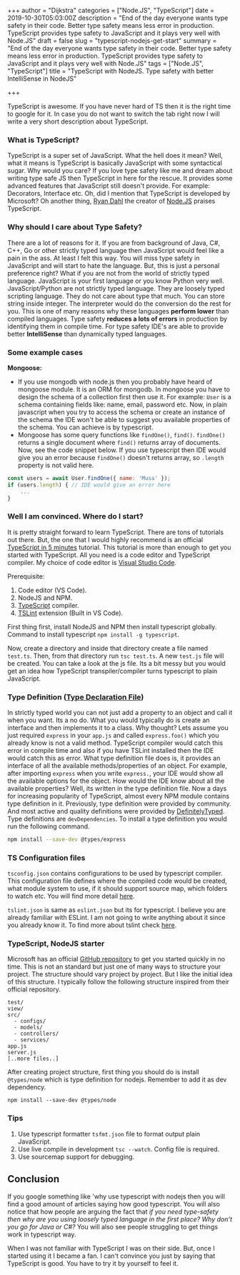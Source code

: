 +++
author = "Dijkstra"
categories = ["Node.JS", "TypeScript"]
date = 2019-10-30T05:03:00Z
description = "End of the day everyone wants type safety in their code. Better type safety means less error in production. TypeScript provides type safety to JavaScript and it plays very well with Node.JS"
draft = false
slug = "typescript-nodejs-get-start"
summary = "End of the day everyone wants type safety in their code. Better type safety means less error in production. TypeScript provides type safety to JavaScript and it plays very well with Node.JS"
tags = ["Node.JS", "TypeScript"]
title = "TypeScript with NodeJS. Type safety with better IntelliSense in NodeJS"

+++


TypeScript is awesome. If you have never hard of TS then it is the right time to google for it. In case you do not want to switch the tab right now I will write a very short description about TypeScript.

### What is TypeScript?

TypeScript is a super set of JavaScript. What the hell does it mean? Well, what it means is TypeScript is basically JavaScript with some syntactical sugar. Why would you care? If you love type safety like me and dream about writing type safe JS then TypeScript in here for the rescue. It provides some advanced features that JavaScript still doesn't provide. For example: Decorators, Interface etc. Oh, did I mention that TypeScript is developed by Microsoft? Oh another thing, [Ryan Dahl](https://en.wikipedia.org/wiki/Ryan_Dahl) the creator of [Node.JS](https://nodejs.org/en/) praises TypeScript.

### Why should I care about Type Safety?

There are a lot of reasons for it. If you are from background of Java, C#, C++, Go or other strictly typed language then JavaScript would feel like a pain in the ass. At least I felt this way. You will miss type safety in JavaScript and will start to hate the language. But, this is just a personal preference right? What if you are not from the world of strictly typed language. JavaScript is your first language or you know Python very well. JavaScript/Python are not strictly typed language. They are loosely typed scripting language. They do not care about type that much. You can store string inside integer. The interpreter would do the conversion do the rest for you. This is one of many reasons why these languages **perform lower** than compiled languages. Type safety **reduces a lots of errors** in production by identifying them in compile time. For type safety IDE's are able to provide better **IntelliSense** than dynamically typed languages.

### Some example cases

**Mongoose:**

* If you use mongodb with node.js then you probably have heard of mongoose module. It is an ORM for mongodb. In mongoose you have to design the schema of a collection first then use it. For example: `User` is a schema containing fields like: name, email, password etc. Now, in plain javascript when you try to access the schema or create an instance of the schema the IDE won't be able to suggest you available properties of the schema. You can achieve is by typescript.
* Mongoose has some query functions like `findOne()`, `find()`. `findOne()` returns a single document where `find()` returns array of documents. Now, see the code snippet below. If you use typescript then IDE would give you an error because `findOne()` doesn't returns array, so `.length` property is not valid here.

```javascript
const users = await User.findOne({ name: 'Musa' });
if (users.length) { // IDE would give an error here
	...
}
```

### Well I am convinced. Where do I start?

It is pretty straight forward to learn TypeScript. There are tons of tutorials out there. But, the one that I would highly recommend is an official [TypeScript in 5 minutes](http://bit.ly/2oqXSri) tutorial. This tutorial is more than enough to get you started with TypeScript. All you need is a code editor and TypeScript compiler. My choice of code editor is [Visual Studio Code](https://code.visualstudio.com/).

Prerequisite:

1. Code editor (VS Code).
2. NodeJS and NPM.
3. [TypeScript](https://www.npmjs.com/package/tslint) compiler.
4. [TSLint](https://www.npmjs.com/package/tslint) extension (Built in VS Code).

First thing first, install NodeJS and NPM then install typescript globally. Command to install typescript `npm install -g typescript`.

Now, create a directory and inside that directory create a file named `test.ts`. Then, from that directory run `tsc test.ts`. A new `test.js` file will be created. You can take a look at the js file. Its a bit messy but you would get an idea how TypeScript transpiler/compiler turns typescript to plain JavaScript.

### Type Definition ([Type Declaration File](https://www.typescriptlang.org/docs/handbook/declaration-files/introduction.html))

In strictly typed world you can not just add a property to an object and call it when you want. Its a no do. What you would typically do is create an interface and then implements it to a class. Why thought? Lets assume you just required `express` in your `app.js` and called `express.foo()` which you already know is not a valid method. TypeScript compiler would catch this error in compile time and also if you have TSLint installed then the IDE would catch this as error. What type definition file does is, it provides an interface of all the available methods/properties of an object. For example, after importing `express` when you write `express.`, your IDE would show all the available options for the object. How would the IDE know about all the available properties? Well, its written in the type definition file. Now a days for increasing popularity of TypeScript, almost every NPM module contains type definition in it. Previously, type definition were provided by community. And most active and quality definitions were provided by [DefinitelyTyped](http://definitelytyped.org/). Type definitions are `devDependencies`. To install a type definition you would run the following command.

```bash
npm install --save-dev @types/express
```

### TS Configuration files

`tsconfig.json` contains configurations to be used by typescript compiler. This configuration file defines where the compiled code would be created, what module system to use, if it should support source map, which folders to watch etc. You will find more detail [here](https://www.typescriptlang.org/docs/handbook/tsconfig-json.html).

`tslint.json` is same as `eslint.json` but its for typescript. I believe you are already familiar with ESLint. I am not going to write anything about it since you already know it. To find more about tslint check [here](https://www.npmjs.com/package/tslint).

### TypeScript, NodeJS starter

Microsoft has an official [GitHub repository](https://github.com/microsoft/TypeScript-Node-Starter) to get you started quickly in no time. This is not an standard but just one of many ways to structure your project. The structure should vary project by project. But I like the initial idea of this structure. I typically follow the following structure inspired from their official repository.

```text
test/
view/
src/
  - configs/
  - models/
  - controllers/
  - services/
app.js
server.js
[..more files..]
```

After creating project structure, first thing you should do is install `@types/node` which is type definition for nodejs. Remember to add it as dev dependency.

```
npm install --save-dev @types/node
```

### Tips

1. Use typescript formatter `tsfmt.json` file to format output plain JavaScript.
2. Use live compile in development `tsc --watch`. Config file is required.
3. Use sourcemap support for debugging.

## Conclusion

If you google something like 'why use typescript with nodejs then you will find a good amount of articles saying how good typescript. You will also notice that how people are arguing the fact that _if you need type-safety then why are you using loosely typed language in the first place? Why don't you go for Java or C#?_ You will also see people struggling to get things work in typescript way.

When I was not familiar with TypeScript I was on their side. But, once I started using it I became a fan. I can't convince you just by saying that TypeScript is good. You have to try it by yourself to feel it.

